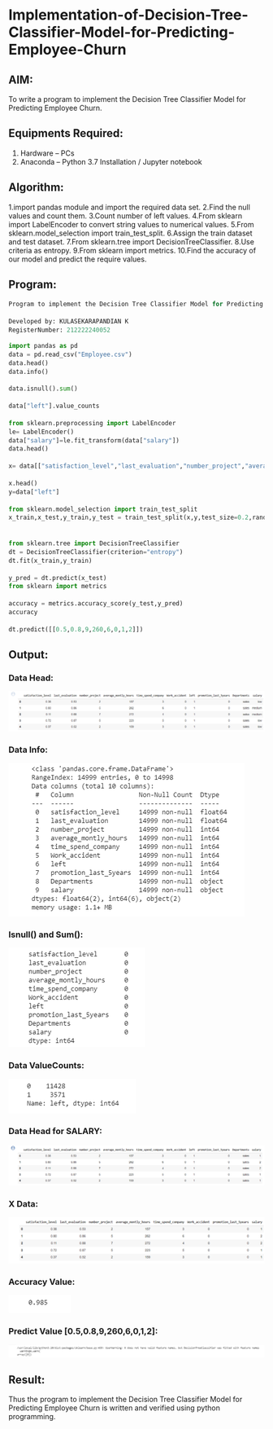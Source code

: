 # Implementation-of-Decision-Tree-Classifier-Model-for-Predicting-Employee-Churn

## AIM:
To write a program to implement the Decision Tree Classifier Model for Predicting Employee Churn.

## Equipments Required:
1. Hardware – PCs
2. Anaconda – Python 3.7 Installation / Jupyter notebook

## Algorithm:

1.import pandas module and import the required data set.
2.Find the null values and count them.
3.Count number of left values.
4.From sklearn import LabelEncoder to convert string values to numerical values.
5.From sklearn.model_selection import train_test_split.
6.Assign the train dataset and test dataset.
7.From sklearn.tree import DecisionTreeClassifier.
8.Use criteria as entropy.
9.From sklearn import metrics. 10.Find the accuracy of our model and predict the require values.

## Program:
```python
Program to implement the Decision Tree Classifier Model for Predicting Employee Churn.

Developed by: KULASEKARAPANDIAN K
RegisterNumber: 212222240052
```

```python
import pandas as pd
data = pd.read_csv("Employee.csv")
data.head()
data.info()

data.isnull().sum()

data["left"].value_counts

from sklearn.preprocessing import LabelEncoder
le= LabelEncoder()
data["salary"]=le.fit_transform(data["salary"])
data.head()

x= data[["satisfaction_level","last_evaluation","number_project","average_montly_hours","time_spend_company","Work_accident","promotion_last_5years","salary"]]

x.head()
y=data["left"]

from sklearn.model_selection import train_test_split
x_train,x_test,y_train,y_test = train_test_split(x,y,test_size=0.2,random_state = 100)


from sklearn.tree import DecisionTreeClassifier
dt = DecisionTreeClassifier(criterion="entropy")
dt.fit(x_train,y_train)

y_pred = dt.predict(x_test)
from sklearn import metrics

accuracy = metrics.accuracy_score(y_test,y_pred)
accuracy

dt.predict([[0.5,0.8,9,260,6,0,1,2]])
```

## Output:

### Data Head:
![OUTPUT](/datahead.png)

### Data Info:
![OUTPUT](/datainfo.png)

### Isnull() and Sum():
![OUTPUT](/isnull_sum.png)

### Data ValueCounts:
![OUTPUT](/valuecounts.png)

### Data Head for SALARY:
![OUTPUT](/salaryhead.png)

### X Data:
![OUTPUT](/xhead.png)

### Accuracy Value:
![OUTPUT](/accuracy.png)

### Predict Value [0.5,0.8,9,260,6,0,1,2]:
![OUTPUT](/predict.png)

## Result:
Thus the program to implement the  Decision Tree Classifier Model for Predicting Employee Churn is written and verified using python programming.
